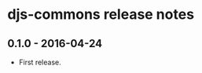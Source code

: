 djs-commons release notes
=========================

0.1.0 - 2016-04-24
------------------

- First release.

